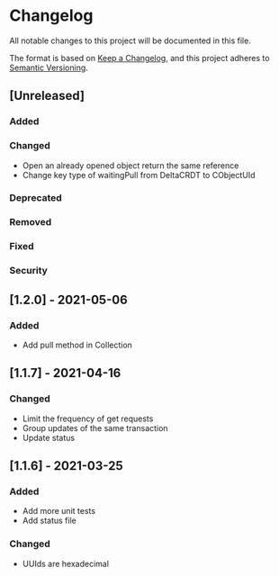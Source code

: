 # Changelog
All notable changes to this project will be documented in this file.

The format is based on [Keep a Changelog](https://keepachangelog.com/en/1.0.0/),
and this project adheres to [Semantic Versioning](https://semver.org/spec/v2.0.0.html).

## [Unreleased]
### Added
### Changed
- Open an already opened object return the same reference
- Change key type of waitingPull from DeltaCRDT to CObjectUId
### Deprecated
### Removed
### Fixed
### Security

## [1.2.0] - 2021-05-06
### Added
- Add pull method in Collection

## [1.1.7] - 2021-04-16
### Changed
- Limit the frequency of get requests
- Group updates of the same transaction
- Update status

## [1.1.6] - 2021-03-25
### Added
- Add more unit tests
- Add status file
### Changed
- UUIds are hexadecimal
